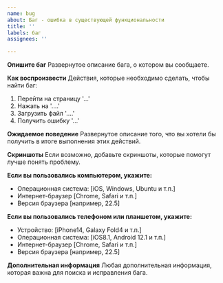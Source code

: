 ```yaml
---
name: bug
about: Баг - ошибка в существующей функциональности
title: ''
labels: баг
assignees: ''

---
```


**Опишите баг**
Развернутое описание бага, о котором вы сообщаете.

**Как воспроизвести**
Действия, которые необходимо сделать, чтобы найти баг:
1. Перейти на страницу '...'
2. Нажать на '....'
3. Загрузить файл '....'
4. Получить ошибку '...'

**Ожидаемое поведение**
Развернутое описание того, что вы хотели бы получить в итоге выполнения этих действий.

**Скриншоты**
Если возможно, добавьте скриншоты, которые помогут лучше понять проблему.

**Если вы пользовались компьютером, укажите:**
 - Операционная система: [iOS, Windows, Ubuntu и т.п.]
 - Интернет-браузер [Chrome, Safari и т.п.]
 - Версия браузера [например, 22.5]

**Если вы пользовались телефоном или планшетом, укажите:**
 - Устройство: [iPhone14, Galaxy Fold4 и т.п.]
 - Операционная система: [iOS8.1, Android 12.1 и т.п.]
 - Интернет-браузер [Chrome, Safari и т.п.]
 - Версия браузера [например, 22.5]

**Дополнительная информация**
Любая дополнительная информация, которая важна для поиска и исправления бага.
